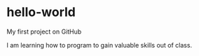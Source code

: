 # hello-world
My first project on GitHub

I am learning how to program to gain valuable skills out of class. 

